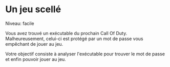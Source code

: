 # Un jeu scellé

Niveau: facile

Vous avez trouvé un exécutable du prochain Call Of Duty. Malheureusement, celui-ci est protégé par un mot de passe vous
empêchant de jouer au jeu.

Votre objectif consiste à analyser l'exécutable pour trouver le mot de passe et enfin pouvoir jouer au jeu.

